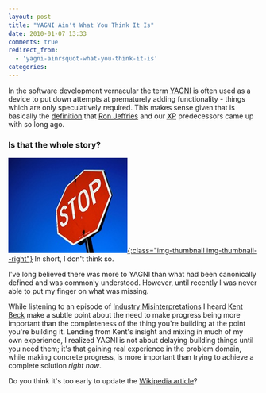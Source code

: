```yaml
---
layout: post
title: "YAGNI Ain't What You Think It Is"
date: 2010-01-07 13:33
comments: true
redirect_from:
  - 'yagni-ainrsquot-what-you-think-it-is'
categories:
---
```


In the software development vernacular the term <acronym title="You aren't gonna need it">YAGNI</acronym> is often used as a device to put down attempts at prematurely adding functionality - things which are only speculatively required.
This makes sense given that is basically the [definition][1] that [Ron Jeffries][2] and our <acronym title="eXtreme Programming">XP</acronym> predecessors came up with so long ago.

### Is that the whole story?

[![Stop sign](/assets/images/posts/stop-sign.jpg){:class="img-thumbnail img-thumbnail--right"}][3]
In short, I don't think so.

I've long believed there was more to YAGNI than what had been canonically defined and was commonly understood.
However, until recently I was never able to put my finger on what was missing.

While listening to an episode of [Industry Misinterpretations][4] I heard [Kent Beck][5] make a subtle point about the need to make progress being more important than the completeness of the thing you're building at the point you're building it.
Lending from Kent's insight and mixing in much of my own experience, I realized YAGNI is not about delaying building things until you need them;
it's that gaining real experience in the problem domain, while making concrete progress, is more important than trying to achieve a complete solution *right now*.

Do you think it's too early to update the [Wikipedia article][6]?

 [1]: http://www.xprogramming.com/Practices/PracNotNeed.html "You're NOT gonna need it"
 [2]: http://www.xprogramming.com/ "XProgramming : an Agile Software Development Resource"
 [3]: http://www.flickr.com/photos/z6p6tist6/501709581/ "photo via: http://www.flickr.com/photos/z6p6tist6/501709581/"
 [4]: http://www.cincomsmalltalk.com/blog/blogView?showComments=true&printTitle=Industry_Misinterpretations_164:_Going_for_the_Longball&entry=3436948975 "Industry Misinterpretations 164: Going for the Longball"
 [5]: http://www.threeriversinstitute.org/Kent%20Beck.htm "Kent Beck @ Three Rivers Institute"
 [6]: http://en.wikipedia.org/wiki/You_ain't_gonna_need_it "You ain't gonna need it"
